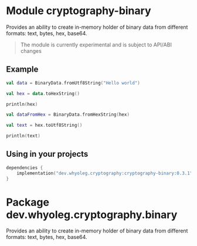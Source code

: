 # Module cryptography-binary

Provides an ability to create in-memory holder of binary data from different formats: text, bytes, hex, base64.

> The module is currently experimental and is subject to API/ABI changes

## Example

```kotlin
val data = BinaryData.fromUtf8String("Hello world")

val hex = data.toHexString()

println(hex)

val dataFromHex = BinaryData.fromHexString(hex)

val text = hex.toUtf8String()

println(text)
```

## Using in your projects

```kotlin
dependencies {
    implementation("dev.whyoleg.cryptography:cryptography-binary:0.3.1")
}
```

# Package dev.whyoleg.cryptography.binary

Provides an ability to create in-memory holder of binary data from different formats: text, bytes, hex, base64.
